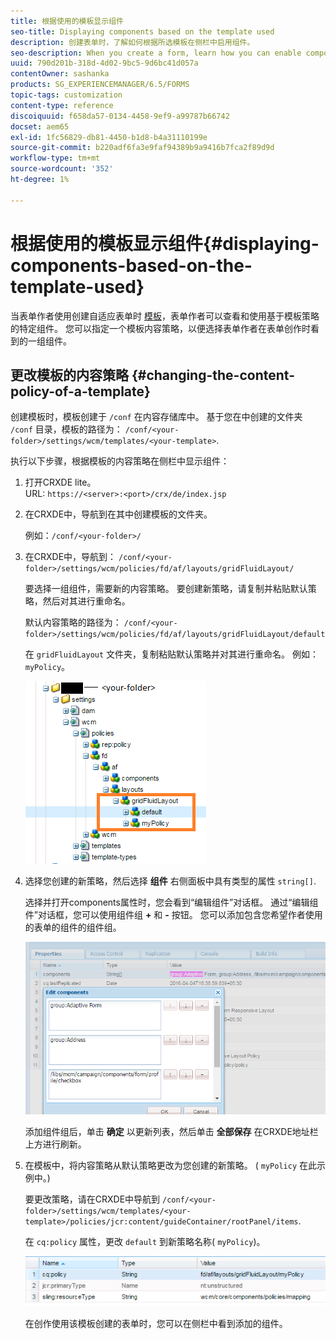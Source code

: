 ```yaml
---
title: 根据使用的模板显示组件
seo-title: Displaying components based on the template used
description: 创建表单时，了解如何根据所选模板在侧栏中启用组件。
seo-description: When you create a form, learn how you can enable components in the sidebar based on the template selected.
uuid: 790d201b-318d-4d02-9bc5-9d6bc41d057a
contentOwner: sashanka
products: SG_EXPERIENCEMANAGER/6.5/FORMS
topic-tags: customization
content-type: reference
discoiquuid: f658da57-0134-4458-9ef9-a99787b66742
docset: aem65
exl-id: 1fc56829-db81-4450-b1d8-b4a31110199e
source-git-commit: b220adf6fa3e9faf94389b9a9416b7fca2f89d9d
workflow-type: tm+mt
source-wordcount: '352'
ht-degree: 1%

---
```


# 根据使用的模板显示组件{#displaying-components-based-on-the-template-used}

当表单作者使用创建自适应表单时 [模板](../../forms/using/template-editor.md)，表单作者可以查看和使用基于模板策略的特定组件。 您可以指定一个模板内容策略，以便选择表单作者在表单创作时看到的一组组件。

## 更改模板的内容策略 {#changing-the-content-policy-of-a-template}

创建模板时，模板创建于 `/conf` 在内容存储库中。 基于您在中创建的文件夹 `/conf` 目录，模板的路径为： `/conf/<your-folder>/settings/wcm/templates/<your-template>`.

执行以下步骤，根据模板的内容策略在侧栏中显示组件：

1. 打开CRXDE lite。\
   URL: `https://<server>:<port>/crx/de/index.jsp`
1. 在CRXDE中，导航到在其中创建模板的文件夹。

   例如：`/conf/<your-folder>/`

1. 在CRXDE中，导航到： `/conf/<your-folder>/settings/wcm/policies/fd/af/layouts/gridFluidLayout/`

   要选择一组组件，需要新的内容策略。 要创建新策略，请复制并粘贴默认策略，然后对其进行重命名。

   默认内容策略的路径为： `/conf/<your-folder>/settings/wcm/policies/fd/af/layouts/gridFluidLayout/default`

   在 `gridFluidLayout` 文件夹，复制粘贴默认策略并对其进行重命名。 例如：`myPolicy`。

   ![复制默认策略](assets/crx-default1.png)

1. 选择您创建的新策略，然后选择 **组件** 右侧面板中具有类型的属性 `string[]`.

   选择并打开components属性时，您会看到“编辑组件”对话框。 通过“编辑组件”对话框，您可以使用组件组 **+** 和 **-** 按钮。 您可以添加包含您希望作者使用的表单的组件的组件组。

   ![在策略中添加或删除组件](assets/add-components-list1.png)

   添加组件组后，单击 **确定** 以更新列表，然后单击 **全部保存** 在CRXDE地址栏上方进行刷新。

1. 在模板中，将内容策略从默认策略更改为您创建的新策略。 ( `myPolicy` 在此示例中。)

   要更改策略，请在CRXDE中导航到 `/conf/<your-folder>/settings/wcm/templates/<your-template>/policies/jcr:content/guideContainer/rootPanel/items`.

   在 `cq:policy` 属性，更改 `default` 到新策略名称( `myPolicy`)。

   ![已更新模板内容策略](assets/updated-policy.png)

   在创作使用该模板创建的表单时，您可以在侧栏中看到添加的组件。
